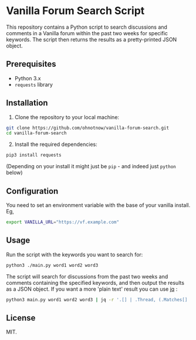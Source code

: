 # Vanilla Forum Search Script

This repository contains a Python script to search discussions and comments in a Vanilla forum within the past two weeks for specific keywords. The script then returns the results as a pretty-printed JSON object.

## Prerequisites

- Python 3.x
- `requests` library

## Installation

1. Clone the repository to your local machine:

```bash
git clone https://github.com/ohnotnow/vanilla-forum-search.git
cd vanilla-forum-search
```

2. Install the required dependencies:

```bash
pip3 install requests
```
(Depending on your install it might just be `pip` - and indeed just `python` below)
## Configuration

You need to set an environment variable with the base of your vanilla install.  Eg,
```bash
export VANILLA_URL="https://vf.example.com"
```

## Usage

Run the script with the keywords you want to search for:

```bash
python3 ./main.py word1 word2 word3
```

The script will search for discussions from the past two weeks and comments containing the specified keywords, and then output the results as a JSON object.  If you want a more 'plain text' result you can use [jq](https://jqlang.github.io/jq/download/) :
```bash
python3 main.py word1 word2 word3 | jq -r '.[] | .Thread, (.Matches[] | "Keywords: \(.keywords)", "Comment URL: \(.comment_url)", "Embedded URLs: \(.embedded_urls | join(", "))")'
```
## License

MIT.

